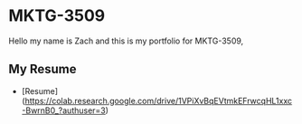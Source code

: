 # MKTG-3509
Hello my name is Zach and this is my portfolio for MKTG-3509, 

## My Resume
- [Resume] (https://colab.research.google.com/drive/1VPiXvBqEVtmkEFrwcqHL1xxc-BwrnB0_?authuser=3)
